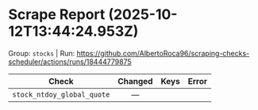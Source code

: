 # Scrape Report (2025-10-12T13:44:24.953Z)

Group: `stocks`  |  Run: https://github.com/AlbertoRoca96/scraping-checks-scheduler/actions/runs/18444779875

| Check | Changed | Keys | Error |
|---|:---:|:--|:--|
| `stock_ntdoy_global_quote` | — |  |  |
